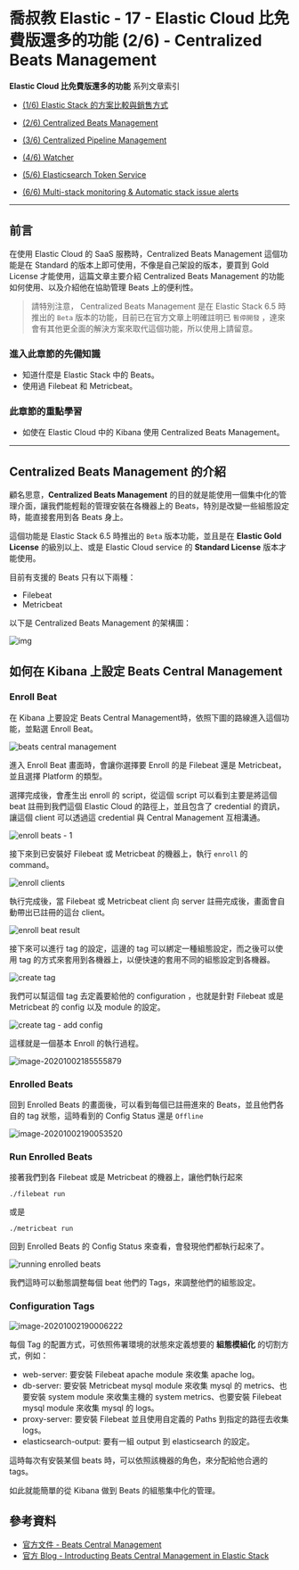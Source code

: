 # 喬叔教 Elastic - 17 - Elastic Cloud 比免費版還多的功能 (2/6) - Centralized Beats Management

**Elastic Cloud 比免費版還多的功能** 系列文章索引

- [(1/6) Elastic Stack 的方案比較與銷售方式](https://ithelp.ithome.com.tw/articles/10247538)

- [(2/6) Centralized Beats Management](https://ithelp.ithome.com.tw/articles/10248028)

- [(3/6) Centralized Pipeline Management](https://ithelp.ithome.com.tw/articles/10248584)

- [(4/6) Watcher](https://ithelp.ithome.com.tw/articles/10248884)

- [(5/6) Elasticsearch Token Service](https://ithelp.ithome.com.tw/articles/10249181)

- [(6/6) Multi-stack monitoring & Automatic stack issue alerts](https://ithelp.ithome.com.tw/articles/10249630)

---

## 前言

在使用 Elastic Cloud 的 SaaS 服務時，Centralized Beats Management 這個功能是在 Standard 的版本上即可使用，不像是自己架設的版本，要買到 Gold License 才能使用，這篇文章主要介紹 Centralized Beats Management 的功能如何使用、以及介紹他在協助管理 Beats 上的便利性。

> 請特別注意， Centralized Beats Management 是在 Elastic Stack 6.5 時推出的 `Beta` 版本的功能，目前已在官方文章上明確註明已 `暫停開發` ，達來會有其他更全面的解決方案來取代這個功能，所以使用上請留意。

### 進入此章節的先備知識

- 知道什麼是 Elastic Stack 中的 Beats。
- 使用過 Filebeat 和 Metricbeat。

### 此章節的重點學習

- 如使在 Elastic Cloud 中的 Kibana 使用 Centralized Beats Management。

---

## Centralized Beats Management 的介紹

顧名思意，**Centralized Beats Management** 的目的就是能使用一個集中化的管理介面，讓我們能輕鬆的管理安裝在各機器上的 Beats，特別是改變一些組態設定時，能直接套用到各 Beats 身上。

這個功能是 Elastic Stack 6.5 時推出的 `Beta` 版本功能，並且是在 **Elastic Gold License** 的級別以上、或是 Elastic Cloud service 的 **Standard License** 版本才能使用。

目前有支援的 Beats 只有以下兩種：

- Filebeat
- Metricbeat

以下是 Centralized Beats Management 的架構圖：

![img](https://i.imgur.com/WddMPrD.png)



## 如何在 Kibana 上設定 Beats Central Management

### Enroll Beat

在 Kibana 上要設定 Beats Central Management時，依照下圖的路線進入這個功能，並點選 Enroll Beat。

![beats central management](https://i.imgur.com/VGPz3eI.png)

進入 Enroll Beat 畫面時，會讓你選擇要 Enroll 的是 Filebeat 還是 Metricbeat，並且選擇 Platform 的類型。

選擇完成後，會產生出 enroll 的 script，從這個 script 可以看到主要是將這個 beat 註冊到我們這個 Elastic Cloud 的路徑上，並且包含了 credential 的資訊，讓這個 client 可以透過這 credential 與 Central Management 互相溝通。

![enroll beats - 1](https://i.imgur.com/k00Owqg.png)



接下來到已安裝好 Filebeat 或 Metricbeat 的機器上，執行 `enroll` 的 command。

![enroll clients](https://i.imgur.com/fpgYDH2.png)

執行完成後，當 Filebeat 或 Metricbeat client 向 server 註冊完成後，畫面會自動帶出已註冊的這台 client。

![enroll beat result](https://i.imgur.com/RG7XU2K.png)



接下來可以進行 tag 的設定，這邊的 tag 可以綁定一種組態設定，而之後可以使用 tag 的方式來套用到各機器上，以便快速的套用不同的組態設定到各機器。

![create tag](https://i.imgur.com/NbZ193b.png)



我們可以幫這個 tag 去定義要給他的 configuration ，也就是針對 Filebeat 或是 Metricbeat 的 config 以及 module 的設定。

![create tag - add config](https://i.imgur.com/Y4lz9Iu.png)

這樣就是一個基本 Enroll 的執行過程。

![image-20201002185555879](https://i.imgur.com/jqGakLc.png)



### Enrolled Beats

回到 Enrolled Beats 的畫面後，可以看到每個已註冊進來的 Beats，並且他們各自的 tag 狀態，這時看到的 Config Status 還是 `Offline`

![image-20201002190053520](https://i.imgur.com/1bIjQEb.png)



### Run Enrolled Beats

接著我們到各 Filebeat 或是 Metricbeat 的機器上，讓他們執行起來

```
./filebeat run
```

或是

```
./metricbeat run
```

回到 Enrolled Beats 的 Config Status 來查看，會發現他們都執行起來了。

![running enrolled beats](https://i.imgur.com/NVpZGad.png)

我們這時可以動態調整每個 beat 他們的 Tags，來調整他們的組態設定。



### Configuration Tags

![image-20201002190006222](https://i.imgur.com/HEqwBO9.png)

每個 Tag 的配置方式，可依照佈署環境的狀態來定義想要的 **組態模組化** 的切割方式，例如：

- web-server: 要安裝 Filebeat apache module 來收集 apache log。
- db-server: 要安裝 Metricbeat mysql module 來收集 mysql 的 metrics、也要安裝 system module 來收集主機的 system metrics、也要安裝 Filebeat mysql module 來收集 mysql 的 logs。
- proxy-server: 要安裝 Filebeat 並且使用自定義的 Paths 到指定的路徑去收集 logs。
- elasticsearch-output: 要有一組 output 到 elasticsearch 的設定。

這時每次有安裝某個 beats 時，可以依照該機器的角色，來分配給他合適的 tags。

如此就能簡單的從 Kibana 做到 Beats 的組態集中化的管理。



## 參考資料

- [官方文件 - Beats Central Management](https://www.elastic.co/guide/en/kibana/7.9/managing-beats.html)
- [官方 Blog - Introducting Beats Central Management in Elastic Stack](https://www.elastic.co/blog/introducing-beats-central-management-in-the-elastic-stack)
